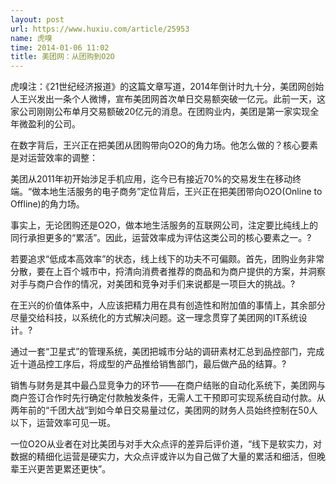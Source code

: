 ```yaml
---
layout: post
url: https://www.huxiu.com/article/25953
name: 虎嗅
time: 2014-01-06 11:02
title: 美团网：从团购到O2O
---
```

虎嗅注：《21世纪经济报道》的这篇文章写道，2014年倒计时九十分，美团网创始人王兴发出一条个人微博，宣布美团网首次单日交易额突破一亿元。此前一天，这家公司刚刚公布单月交易额破20亿元的消息。在团购业内，美团是第一家实现全年微盈利的公司。

在数字背后，王兴正在把美团从团购带向O2O的角力场。他怎么做的？核心要素是对运营效率的调整：

美团从2011年初开始涉足手机应用，迄今已有接近70%的交易发生在移动终端。“做本地生活服务的电子商务”定位背后，王兴正在把美团带向O2O(Online to Offline)的角力场。

事实上，无论团购还是O2O，做本地生活服务的互联网公司，注定要比纯线上的同行承担更多的“累活”。因此，运营效率成为评估这类公司的核心要素之一。?

若要追求“低成本高效率”的状态，线上线下的功夫不可偏颇。首先，团购业务非常分散，要在上百个城市中，捋清向消费者推荐的商品和为商户提供的方案，并洞察对手与商户合作的情况，对美团和竞争对手们来说都是一项巨大的挑战。?

在王兴的价值体系中，人应该把精力用在具有创造性和附加值的事情上，其余部分尽量交给科技，以系统化的方式解决问题。这一理念贯穿了美团网的IT系统设计。?

通过一套“卫星式”的管理系统，美团把城市分站的调研素材汇总到品控部门，完成近十道品控工序后，将成型的产品推给销售部门，最后做产品的结算。?

销售与财务是其中最凸显竞争力的环节——在商户结账的自动化系统下，美团网与商户签订合作时先行确定付款触发条件，无需人工干预即可实现系统自动付款。从两年前的“千团大战”到如今单日交易量过亿，美团网的财务人员始终控制在50人以下，运营效率可见一斑。

一位O2O从业者在对比美团与对手大众点评的差异后评价道，“线下是软实力，对数据的精细化运营是硬实力，大众点评或许以为自己做了大量的累活和细活，但晚辈王兴更苦更累还更快”。

